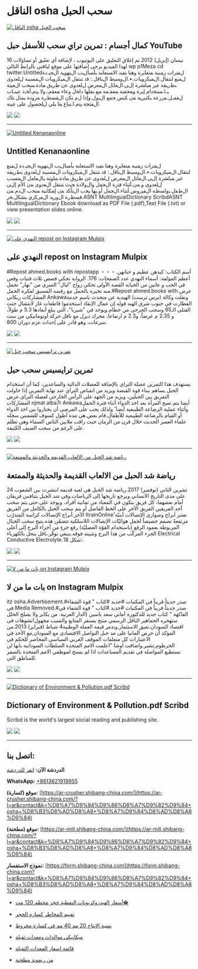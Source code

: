 # الناقل osha سحب الحبل

<a href="https://swt.shibang-china.com/?l=ar&img&k=%D8%A7%D9%84%D9%86%D8%A7%D9%82%D9%84+osha+%D8%B3%D8%AD%D8%A8+%D8%A7%D9%84%D8%AD%D8%A8%D9%84" target="_blank">![الناقل osha سحب الحبل](http://static.shibang-china.com/all-800x300/151.jpg)</a>

## كمال أجسام : تمرين تراي سحب للأسفل حبل YouTube
16 نيسان (إبريل) 2012.تم إغلاق التعليق على اليوتيوب ، لإضافة أي تعليق أو تساؤلات لهذا الفيديو يرجى إضافتها على موقع لياقتي بالرابط التالي wp p1Meza cd twitter.Untitledﻝﻔﺘﺭﺍﺕ ﺯﻤﻨﻴﺔ ﻤﺘﻐﺎﻴﺭﺓ ﻭﻫﻨﺎ ﺘﻔﻴﺩ ﺍﻻﺴﺘﻌﺎﻨﺔ ﺒﺄﺴﺎﻝﻴﺏ ﺍﻝﺘﻬﻭﻴﺔ ﺍﻝﺠﻴ.ﺩﺓ ﻝﻤﻨﻊ ﺍﻨﺘﻘﺎل.ﺍﻝﻤﻴﻜﺭﻭﺒﺎﺕ.•.ﺍﻝﻭﺴﻴﻁ ﺍﻝﻨﺎﻗل.: ﻗﺩ ﺘﻨﺘﻘل ﺍﻝﻤﻴﻜﺭﻭﺒﺎﺕ ﺍﻝﻤﺴﺒﺒﺔ ﻝﻠﻌﺩﻭﻯ ﺒﻁﺭﻴﻘﺔ ﻏﻴﺭ ﻤﺒﺎﺸﺭﺓ ﺇﻝﻰ.ﺍﻝﻌﺎﺌل ﺍﻝﻤﻌﺭﺽ ﻝﻠﻌﺩﻭﻯ ﻋﻥ ﻁﺭﻴﻕ ﻤﺎﺩﺓ.ﺴﺤﺏ ﺍﻝﻌﻴﻨﺔ ﺒ.ﺎ.ﺴﺘﺨﺩﺍﻡ ﺇﺒﺭﺓ ﻭﻤﺤﻘﻨﺔ ﻤﻌﻘ.ﻤﺔ ﻤﻊ ﻨﻘﻠﻬﺎ ﺩﺍﺨل ﻭﻋﺎﺀ ﻤﻌﻘﻡ،.ﻭﻻ ﻴﺘﻡ.ﺃﺨـﺫ ﻋﻴﻨـﺎﺕ ﻝﻌﻤـل.ﻤﺯﺭﻋﺔ ﺒﻜﺘﻴﺭﻴﺔ ﻤﻥ ﻜﻴﺱ ﺠﻤﻊ ﺍﻝﺒﻭل.ﻭﺇﺫﺍ ﻝﻡ ﺘﻜﻥ ﺍﻝﻘﺴﻁﺭﺓ ﻤﺯﻭﺩﺓ ﺒﻤﺜل ﺘﻠﻙ ﺍﻝﻔﺘﺤﺔ ﻴﺘﻡ.ﺍ.ﺘﺒﺎﻉ ﻤﺎ ﻴﻠﻲ ﻝﻠﺤﺼﻭل ﻋﻠﻰ ﻋﻴﻨﺔ.


<a href="https://whatsapp.shibangsoft.com/WhatsApp.php" target="_blank" title="WhatsApp">![](http://static.shibang-china.com/icon/whatsapp.png)</a> <a href="https://swt.shibang-china.com/?l=ar&icon&k=%D8%A7%D9%84%D9%86%D8%A7%D9%82%D9%84+osha+%D8%B3%D8%AD%D8%A8+%D8%A7%D9%84%D8%AD%D8%A8%D9%84" target="_blank">![](http://static.shibang-china.com/icon/chat-ar.png)</a>

---

<a href="https://swt.shibang-china.com/?l=ar&img&k=%D8%A7%D9%84%D9%86%D8%A7%D9%82%D9%84+osha+%D8%B3%D8%AD%D8%A8+%D8%A7%D9%84%D8%AD%D8%A8%D9%84" target="_blank">![Untitled Kenanaonline](http://static.shibang-china.com/all-800x300/41.jpg)</a>

## Untitled Kenanaonline
ﻝﻔﺘﺭﺍﺕ ﺯﻤﻨﻴﺔ ﻤﺘﻐﺎﻴﺭﺓ ﻭﻫﻨﺎ ﺘﻔﻴﺩ ﺍﻻﺴﺘﻌﺎﻨﺔ ﺒﺄﺴﺎﻝﻴﺏ ﺍﻝﺘﻬﻭﻴﺔ ﺍﻝﺠﻴ.ﺩﺓ ﻝﻤﻨﻊ ﺍﻨﺘﻘﺎل.ﺍﻝﻤﻴﻜﺭﻭﺒﺎﺕ.•.ﺍﻝﻭﺴﻴﻁ ﺍﻝﻨﺎﻗل.: ﻗﺩ ﺘﻨﺘﻘل ﺍﻝﻤﻴﻜﺭﻭﺒﺎﺕ ﺍﻝﻤﺴﺒﺒﺔ ﻝﻠﻌﺩﻭﻯ ﺒﻁﺭﻴﻘﺔ ﻏﻴﺭ ﻤﺒﺎﺸﺭﺓ ﺇﻝﻰ.ﺍﻝﻌﺎﺌل ﺍﻝﻤﻌﺭﺽ ﻝﻠﻌﺩﻭﻯ ﻋﻥ ﻁﺭﻴﻕ ﻤﺎﺩﺓ.ﻤﻠﻭﺜﺔ ﺒﺎﻝﻌﺎﻤل ﺍﻝﻤﺴﺒﺏ ﻝﻠﻌﺩﻭﻯ ﻭ ﻤﻥ.ﺃﺜﻨﺎﺀ ﻓﺘﺭﺓ ﺍﻝﺤﻤل ﻭﺍﻝﻭﻻﺩﺓ ﺤﻴﺙ ﺘﻨﺘﻘل ﺍﻝﻌﺩﻭﻯ ﻤﻥ ﺍﻷﻡ ﺇﻝﻰ ﺍﻝﻁﻔل.ﺒﻭﺍﺴﻁﺔ ﺍﻝﻔﻴﺭﻭﺱ.ﺃﺜﻨﺎﺀ.ﺍﻝﺤﻤل ﺃﻭ.ﺒﻬﺎ ﻴﺠﺏ ﺍﻝﺘﺄﻜﺩ ﻤﻥ ﺇﻤﻜﺎﻨﻴﺔ ﺴﺤﺏ ﺍﻝﺩﻡ ﻤﻥ ﻗﺴﻁﺭﺓ ﺍﻝﻭﺭﻴﺩ ﺍﻝﻤﺭﻜﺯﻱ ﺒﺸﻜل.ﺤﺭ.ASNT MultilingualDictionary ScribdASNT MultilingualDictionary Ebook download as PDF File (.pdf),Text File (.txt) or view presentation slides online.


<a href="https://whatsapp.shibangsoft.com/WhatsApp.php" target="_blank" title="WhatsApp">![](http://static.shibang-china.com/icon/whatsapp.png)</a> <a href="https://swt.shibang-china.com/?l=ar&icon&k=%D8%A7%D9%84%D9%86%D8%A7%D9%82%D9%84+osha+%D8%B3%D8%AD%D8%A8+%D8%A7%D9%84%D8%AD%D8%A8%D9%84" target="_blank">![](http://static.shibang-china.com/icon/chat-ar.png)</a>

---

<a href="https://swt.shibang-china.com/?l=ar&img&k=%D8%A7%D9%84%D9%86%D8%A7%D9%82%D9%84+osha+%D8%B3%D8%AD%D8%A8+%D8%A7%D9%84%D8%AD%D8%A8%D9%84" target="_blank">![النهدي على repost on Instagram Mulpix](http://static.shibang-china.com/all-800x300/678.jpg)</a>

## النهدي على repost on Instagram Mulpix
#Repost ahmed.books with repostapp ・・・.أسم الكتاب: كيدهن عظيم و حنانهن أعظم المؤلفة: أسماء النهدي عدد الصفحات: 176. الرواية تحكي قصص ثلاث فتيات وقعن في الحب و عانين من الخيانة القصة الأولى تحكي زواج &quot;ليال&quot; السري من &quot;نهار&quot; تحمل منه تخبره بالحمل مع رفضه المسبق لفكرة الحمل.#Repost ahmed.books with.عرض المشاركات ريكاني Ankawaونقلت وكالة (برس ترست) الهندية عن متحدث باسم خدمة القطارت في جنوب شرق الهند قوله إن عمال الإنقاذ استخدموا قاطعات غاز لانتشال جثث القتلى الـ65 وسحب الجرحى من حطام.ويوجد في &quot;شيربا&quot;، التي يبلغ أبعادها 5.3 م طولاً، و 2.35 م عرضاً، و2.3 م ارتفاعا، محرك ديزل مع ناقل حركة أوتوماتيكي من ست سرعات، وهو قادر على إحداث عزم دوران 800.


<a href="https://whatsapp.shibangsoft.com/WhatsApp.php" target="_blank" title="WhatsApp">![](http://static.shibang-china.com/icon/whatsapp.png)</a> <a href="https://swt.shibang-china.com/?l=ar&icon&k=%D8%A7%D9%84%D9%86%D8%A7%D9%82%D9%84+osha+%D8%B3%D8%AD%D8%A8+%D8%A7%D9%84%D8%AD%D8%A8%D9%84" target="_blank">![](http://static.shibang-china.com/icon/chat-ar.png)</a>

---

<a href="https://swt.shibang-china.com/?l=ar&img&k=%D8%A7%D9%84%D9%86%D8%A7%D9%82%D9%84+osha+%D8%B3%D8%AD%D8%A8+%D8%A7%D9%84%D8%AD%D8%A8%D9%84" target="_blank">![تمرين ترايسبس سحب حبل](http://static.shibang-china.com/all-800x300/1284.jpg)</a>

## تمرين ترايسبس سحب حبل
يستهدف هذا التمرين عضلة التراي بالإضافة للعضلات الدالية والساعدين، كما أن استخدام الحبل يساهم ببناء قوة القبضة ويزيد من انقباض التراي عند نهاية التمرين إذا حاولت التفريق بين الحبلين، ويزيد من الجهد على الرأس الخارجي لعضلة التراي.عرض المشاركات njmat alba7r Ankawaأيضا يتم نصح المرأة بعد اخذ الدواء أثناء فترة الحمل وأثناء عملية الرضاعة الطبيعية أيضا ً ولذلك يجب على المرضى أن يختاروا بين اخذ الدواء أو القيام بالرضاعة الطبيعية للأطفال.قام بعض.هى مدة أطول كسوف للشمس سجله علماء العصر الحديث خلال قرن من الزمان حيث راقب ملايين الناس السماء وهي تظلم على الرغم من سحب الصيف الكثيفة.


<a href="https://whatsapp.shibangsoft.com/WhatsApp.php" target="_blank" title="WhatsApp">![](http://static.shibang-china.com/icon/whatsapp.png)</a> <a href="https://swt.shibang-china.com/?l=ar&icon&k=%D8%A7%D9%84%D9%86%D8%A7%D9%82%D9%84+osha+%D8%B3%D8%AD%D8%A8+%D8%A7%D9%84%D8%AD%D8%A8%D9%84" target="_blank">![](http://static.shibang-china.com/icon/chat-ar.png)</a>

---

<a href="https://swt.shibang-china.com/?l=ar&img&k=%D8%A7%D9%84%D9%86%D8%A7%D9%82%D9%84+osha+%D8%B3%D8%AD%D8%A8+%D8%A7%D9%84%D8%AD%D8%A8%D9%84" target="_blank">![رياضة شد الحبل من الالعاب القديمة والحديثة والممتعة](http://static.shibang-china.com/all-800x300/804.jpg)</a>

## رياضة شد الحبل من الالعاب القديمة والحديثة والممتعة
24 تشرين الثاني (نوفمبر) 2017.رياضة شد الحبل هي لعبة قديمة انتشرت بين الشعوب على مدى التاريخ الآنساني ويرجع تاريخها إلى الرياضات.وفي شد الحبل يتنافس فريقان أمام بعضهما، كل فريق يتكون في المعتاد من ثمانية أفراد، ويوجد على.حتى يتم سحب أحد الفريقين الفريق الآخر على الخط الفاصل أو يتم سحب الحبل بالكامل من الفريق الآخر.أبراج الإتصالات كراسة المتدرّب ItrainOnlineتعتبر أبراج وصواري الإتصالات أبنيّة ً مرتفعةً تصمم خصيصاً لحمل هوائيّات الإتصالات اللاسلكية.تتضمّن هذه.يتيح سحب الحبال المربوطة بعمود الرفع (باستخدام القوّة العضليّة) رفع جزءٍ من أجزاء البرج إلى أعلى الجزء المركّب من هذا البرج وتثبيته فوقه.ينبغي توفّر.ناقل ينحل بالكهرباء Electrical Conductive Electrolyte.شكل 18:.


<a href="https://whatsapp.shibangsoft.com/WhatsApp.php" target="_blank" title="WhatsApp">![](http://static.shibang-china.com/icon/whatsapp.png)</a> <a href="https://swt.shibang-china.com/?l=ar&icon&k=%D8%A7%D9%84%D9%86%D8%A7%D9%82%D9%84+osha+%D8%B3%D8%AD%D8%A8+%D8%A7%D9%84%D8%AD%D8%A8%D9%84" target="_blank">![](http://static.shibang-china.com/icon/chat-ar.png)</a>

---

<a href="https://swt.shibang-china.com/?l=ar&img&k=%D8%A7%D9%84%D9%86%D8%A7%D9%82%D9%84+osha+%D8%B3%D8%AD%D8%A8+%D8%A7%D9%84%D8%AD%D8%A8%D9%84" target="_blank">![بات ما من لا on Instagram Mulpix](http://static.shibang-china.com/all-800x300/1395.jpg)</a>

## بات ما من لا on Instagram Mulpix
itz osha.Advertisement.#صدر حديثاً.قريباً في المكتبات #جديد #كتاب &quot; قوة الشفاء في.Media Removed.#صدر حديثاً.قريباً في المكتبات #جديد #كتاب &quot; قوة الشفاء في الفاكهة &quot; كتاب جديد للدكتورة أماني سعد ياسين (الدار العربية. من يكابر ولا يصلح الخلل ستهجره الجماهير الناقل الرسمي منتج يستفز المتابع والسبب مجهول!تشوهات فى اقتصاد السودان.تعيق الاستثمار.وتدمر قيمة العملة الوطنية4 شباط (فبراير) 2013.من المؤكد أن حرص ألمانيا على مد حبل التواصل الاقتصادي مع السودان,مع الأخذ في الاعتبارات كل متعلقات الموقف الغربي السياسي المحاصر للحكم في الخرطوم,تشير.واضافت اوشا &quot;اعلمت الامم المتحدة السلطات السودانية بانها لن تستطيع المواصلة في تقديم المساعدات اذا لم يسنح لموظفي الامم المتحدة بالسفر للمناطق التي.


<a href="https://whatsapp.shibangsoft.com/WhatsApp.php" target="_blank" title="WhatsApp">![](http://static.shibang-china.com/icon/whatsapp.png)</a> <a href="https://swt.shibang-china.com/?l=ar&icon&k=%D8%A7%D9%84%D9%86%D8%A7%D9%82%D9%84+osha+%D8%B3%D8%AD%D8%A8+%D8%A7%D9%84%D8%AD%D8%A8%D9%84" target="_blank">![](http://static.shibang-china.com/icon/chat-ar.png)</a>

---

<a href="https://swt.shibang-china.com/?l=ar&img&k=%D8%A7%D9%84%D9%86%D8%A7%D9%82%D9%84+osha+%D8%B3%D8%AD%D8%A8+%D8%A7%D9%84%D8%AD%D8%A8%D9%84" target="_blank">![Dictionary of Environment &amp; Pollution.pdf Scribd](http://static.shibang-china.com/all-800x300/1056.jpg)</a>

## Dictionary of Environment &amp; Pollution.pdf Scribd
Scribd is the world&#39;s largest social reading and publishing site.

<a href="https://whatsapp.shibangsoft.com/WhatsApp.php" target="_blank" title="WhatsApp">![](http://static.shibang-china.com/icon/whatsapp.png)</a> <a href="https://swt.shibang-china.com/?l=ar&icon&k=%D8%A7%D9%84%D9%86%D8%A7%D9%82%D9%84+osha+%D8%B3%D8%AD%D8%A8+%D8%A7%D9%84%D8%AD%D8%A8%D9%84" target="_blank">![](http://static.shibang-china.com/icon/chat-ar.png)</a>

---
## اتصل بنا:

**الدردشة الآن:** [انقر للدردشة](https://swt.shibang-china.com?l=ar&contact&k=%D8%A7%D9%84%D9%86%D8%A7%D9%82%D9%84+osha+%D8%B3%D8%AD%D8%A8+%D8%A7%D9%84%D8%AD%D8%A8%D9%84)

**WhatsApp:**  [+8613621919955](https://whatsapp.shibangsoft.com/WhatsApp.php)

**موقع (كسارة):** [https://ar-crusher.shibang-china.com/](https://ar-crusher.shibang-china.com/?l=ar&contact&k=%D8%A7%D9%84%D9%86%D8%A7%D9%82%D9%84+osha+%D8%B3%D8%AD%D8%A8+%D8%A7%D9%84%D8%AD%D8%A8%D9%84)

**موقع (مطحنة):** [https://ar-mill.shibang-china.com/](https://ar-mill.shibang-china.com/?l=ar&contact&k=%D8%A7%D9%84%D9%86%D8%A7%D9%82%D9%84+osha+%D8%B3%D8%AD%D8%A8+%D8%A7%D9%84%D8%AD%D8%A8%D9%84)

**نموذج الاستفسار:** [https://form.shibang-china.com](https://form.shibang-china.com?l=ar&contact&k=%D8%A7%D9%84%D9%86%D8%A7%D9%82%D9%84+osha+%D8%B3%D8%AD%D8%A8+%D8%A7%D9%84%D8%AD%D8%A8%D9%84)

* [أسعار الهيدروكربونات النفطية حجر محطم 120 مت�](../23/%D8%A3%D8%B3%D8%B9%D8%A7%D8%B1%20%D8%A7%D9%84%D9%87%D9%8A%D8%AF%D8%B1%D9%88%D9%83%D8%B1%D8%A8%D9%88%D9%86%D8%A7%D8%AA%20%D8%A7%D9%84%D9%86%D9%81%D8%B7%D9%8A%D8%A9%20%D8%AD%D8%AC%D8%B1%20%D9%85%D8%AD%D8%B7%D9%85%20120%20%D9%85%D8%AA%EF%BF%BD.md)

* [تقييم المخاطر كسارة الحجر](../25/%D8%AA%D9%82%D9%8A%D9%8A%D9%85%20%D8%A7%D9%84%D9%85%D8%AE%D8%A7%D8%B7%D8%B1%20%D9%83%D8%B3%D8%A7%D8%B1%D8%A9%20%D8%A7%D9%84%D8%AD%D8%AC%D8%B1.md)

* [نسبة الإنتاج 20 مم 40 مم في كسارة مخروط](../25/%D9%86%D8%B3%D8%A8%D8%A9%20%D8%A7%D9%84%D8%A5%D9%86%D8%AA%D8%A7%D8%AC%2020%20%D9%85%D9%85%2040%20%D9%85%D9%85%20%D9%81%D9%8A%20%D9%83%D8%B3%D8%A7%D8%B1%D8%A9%20%D9%85%D8%AE%D8%B1%D9%88%D8%B7.md)

* [ميكانيكى موالدات ومعدات ثقيلة](../21/%D9%85%D9%8A%D9%83%D8%A7%D9%86%D9%8A%D9%83%D9%89%20%D9%85%D9%88%D8%A7%D9%84%D8%AF%D8%A7%D8%AA%20%D9%88%D9%85%D8%B9%D8%AF%D8%A7%D8%AA%20%D8%AB%D9%82%D9%8A%D9%84%D8%A9.md)

* [قائمة اسعار المعدات الثقيلة](../21/%D9%82%D8%A7%D8%A6%D9%85%D8%A9%20%D8%A7%D8%B3%D8%B9%D8%A7%D8%B1%20%D8%A7%D9%84%D9%85%D8%B9%D8%AF%D8%A7%D8%AA%20%D8%A7%D9%84%D8%AB%D9%82%D9%8A%D9%84%D8%A9.md)

* [من ريموند مطحنة](../25/%D9%85%D9%86%20%D8%B1%D9%8A%D9%85%D9%88%D9%86%D8%AF%20%D9%85%D8%B7%D8%AD%D9%86%D8%A9.md)